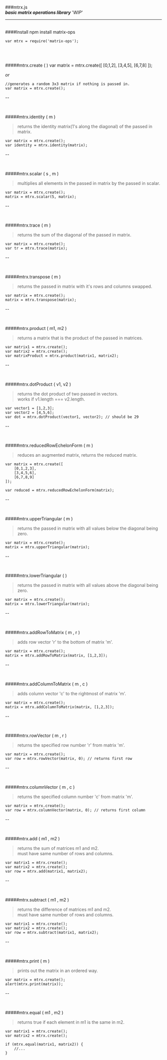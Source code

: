 ###mtrx.js <br /> 
***basic matrix operations library*** '*WIP*'

---
<br/>
####Install
	npm install matrix-ops
	
	var mtrx = require('matrix-ops');

<br/>
<br />

#####mtrx.create ( )
	var matrix = mtrx.create([
		[0,1,2],
		[3,4,5],
		[6,7,8]
	]);
	
*or*

	//generates a random 3x3 matrix if nothing is passed in.
	var matrix = mtrx.create();
	
--

<br />

#####mtrx.identity ( m )
>returns the identity matrix(1's along the diagonal) of the passed in matrix.

	var matrix = mtrx.create();
	var identity = mtrx.identity(matrix);
	
--

<br />

#####mtrx.scalar ( s , m )
>multiplies all elements in the passed in matrix by the passed in  scalar.

	var matrix = mtrx.create();
	matrix = mtrx.scalar(5, matrix);

--

<br />

#####mtrx.trace ( m )
>returns the sum of the diagonal of the passed in matrix.

	var matrix = mtrx.create();
	var tr = mtrx.trace(matrix);
	
--

<br />

#####mtrx.transpose ( m )
>returns the passed in matrix with it's rows and columns swapped.

	var matrix = mtrx.create();
	matrix = mtrx.transpose(matrix);

--

<br />

#####mtrx.product ( m1, m2 )
>returns a matrix that is the product of the passed in matrices.

	var matrix1 = mtrx.create();
	var matrix2 = mtrx.create();
	var matrixProduct = mtrx.product(matrix1, matrix2);
	
--

<br />

#####mtrx.dotProduct ( v1, v2 )
>returns the dot product of two passed in vectors.
> <br /> works if v1.length === v2.length.

	var vector1 = [1,2,3];
	var vector2 = [4,5,6];
	var dot = mtrx.dotProduct(vector1, vector2); // should be 29
	
--

<br />

#####mtrx.reducedRowEchelonForm ( m )
>reduces an augmented matrix, returns the reduced matrix.

	var matrix = mtrx.create([
		[0,1,2,3],
		[3,4,5,6],
		[6,7,8,9]
	]);
	
	var reduced = mtrx.reducedRowEchelonForm(matrix);

--

<br />

#####mtrx.upperTriangular ( m )
>returns the passed in matrix with all values below the diagonal being zero.

	var matrix = mtrx.create();
	matrix = mtrx.upperTriangular(matrix);
	
--

<br />

#####mtrx.lowerTriangular ( )
>returns the passed in matrix with all values above the diagonal being zero.

	var matrix = mtrx.create();
	matrix = mtrx.lowerTriangular(matrix);

--

<br />

#####mtrx.addRowToMatrix ( m , r )
> adds row vector 'r' to the bottom of matrix 'm'.

	var matrix = mtrx.create();
	matrix = mtrx.addRowToMatrix(matrix, [1,2,3]);

--

<br />

#####mtrx.addColumnToMatrix ( m , c )
> adds column vector 'c' to the rightmost of matrix 'm'.

	var matrix = mtrx.create();
	matrix = mtrx.addColumnToMatrix(matrix, [1,2,3]);

--

<br />
	
#####mtrx.rowVector ( m , r )
> returns the specified row number 'r' from matrix 'm'.

	var matrix = mtrx.create();
	var row = mtrx.rowVector(matrix, 0); // returns first row

--

<br />
	
#####mtrx.columnVector ( m , c )
> returns the specified column number 'c' from matrix 'm'.

	var matrix = mtrx.create();
	var row = mtrx.columnVector(matrix, 0); // returns first column
	
--

<br />
	
#####mtrx.add ( m1 , m2 )
> returns the sum of matrices m1 and m2. <br />
> must have same number of rows and columns.

	var matrix1 = mtrx.create();
	var matrix2 = mtrx.create();
	var row = mtrx.add(matrix1, matrix2);

--

<br />
	
#####mtrx.subtract ( m1 , m2 )
> returns the difference of matrices m1 and m2. <br />
> must have same number of rows and columns.

	var matrix1 = mtrx.create();
	var matrix2 = mtrx.create();
	var row = mtrx.subtract(matrix1, matrix2);

--

<br />
	
#####mtrx.print ( m )
> prints out the matrix in an ordered way.

	var matrix = mtrx.create();
	alert(mtrx.print(matrix));
	
--

<br />
	
#####mtrx.equal ( m1 , m2 )
> returns true if each element in m1 is the same in m2.

	var matrix1 = mtrx.create();
	var matrix2 = mtrx.create();
	
	if (mtrx.equal(matrix1, matrix2)) { 
		//...
	}
	
